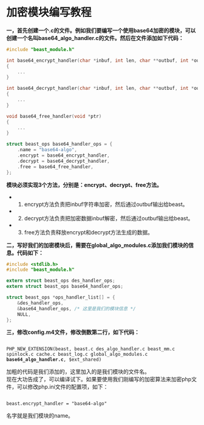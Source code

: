 加密模块编写教程
================
<b>一，首先创建一个.c的文件。例如我们要编写一个使用base64加密的模块，可以创建一个名叫base64_algo_handler.c的文件。然后在文件添加如下代码：</b>
```c
#include "beast_module.h"

int base64_encrypt_handler(char *inbuf, int len, char **outbuf, int *outlen)
{
    ...
}

int base64_decrypt_handler(char *inbuf, int len, char **outbuf, int *outlen)
{
    ...
}

void base64_free_handler(void *ptr)
{
    ...
}

struct beast_ops base64_handler_ops = {
    .name = "base64-algo",
	.encrypt = base64_encrypt_handler,
	.decrypt = base64_decrypt_handler,
	.free = base64_free_handler,
};
```

<b>模块必须实现3个方法，分别是：encrypt、decrypt、free方法。</b>

+ 1) encrypt方法负责把inbuf字符串加密，然后通过outbuf输出给beast。
+ 2) decrypt方法负责把加密数据inbuf解密，然后通过outbuf输出给beast。
+ 3) free方法负责释放encrypt和decrypt方法生成的数据。

<b>二，写好我们的加密模块后，需要在global_algo_modules.c添加我们模块的信息。代码如下：</b>
```c
#include <stdlib.h>
#include "beast_module.h"

extern struct beast_ops des_handler_ops;
extern struct beast_ops base64_handler_ops;

struct beast_ops *ops_handler_list[] = {
    &des_handler_ops,
    &base64_handler_ops, /* 这里是我们的模块信息 */
	NULL,
};
```

<b>三，修改config.m4文件，修改倒数第二行，如下代码：</b>
<pre><code>
PHP_NEW_EXTENSION(beast, beast.c des_algo_handler.c beast_mm.c spinlock.c cache.c beast_log.c global_algo_modules.c <b>base64_algo_handler.c</b>, $ext_shared)
</code></pre>

加粗的代码是我们添加的，这里加入的是我们模块的文件名。<br/>
现在大功告成了，可以编译试下。如果要使用我们刚编写的加密算法来加密php文件，可以修改php.ini文件的配置项，如下：
<pre><code>
beast.encrypt_handler = "base64-algo"
</code></pre>
名字就是我们模块的name。